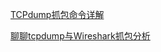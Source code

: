 [TCPdump抓包命令详解](http://www.cnblogs.com/verawang/p/5810683.html)

[聊聊tcpdump与Wireshark抓包分析](https://www.jianshu.com/p/a62ed1bb5b20)